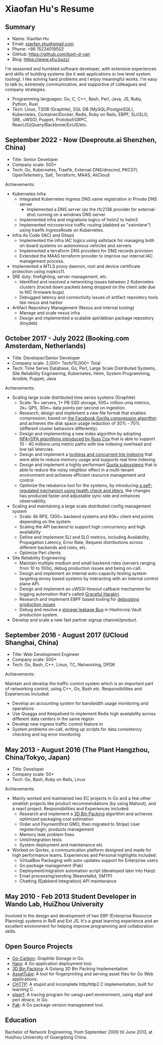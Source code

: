 # Xiaofan Hu's Resume

## Summary

* Name: Xiaofan Hu
* Email: xiaofan.xhu@gmail.com
* Phone: +86 15224019502
* GitHub: https://github.com/bom-d-van
* Blog: https://www.xhu.buzz/

I'm seasoned and humbled software developer, with extensive experiences and skills of building systems (be it web applications or low level system tooling). I like solving hard problems and I enjoy meaningful works. I'm easy to talk to, extremely communicative, and supportive of colleagues and company strategies.

* Programming languages: Go, C, C++, Bash, Perl, Java, JS, Ruby, Python, Rust.
* Tech: Linux, TSDB (Graphite), SQL DB (MySQL/PostgreSQL), Kubernetes, Container/Docker, Redis, Ruby on Rails, EBPF, SLI/SLO, SRE, uWSGI, Puppet, Protobuf/GRPC, ReactJS/jQuery/Backbone/ExtJS/etc.

## September 2022 - Now (Deeproute.ai Shenzhen, China)

* Title: Senior Developer
* Company scale: 500+
* Tech: Go, Kubernetes, Traefik, External-DNS/dnscmd, PKCS11, OpenTelemetry, Salt, Terraform, MAAS, AliCloud

Achievements:

* Kubernetes Infra
  * Integrated Kubernetes Ingress DNS name registration in Private DNS server
    * Implemented a DNS server (as the rfc2136 provider for external-dns) running on a windows DNS server
  * Implemented infra and migrations logics of helm2 to helm3
  * Implemented microservice traffic routing (dabbed as "swimlane") using traefik IngressRoute on Kubernetes.
* Infra As Code (IAC) and Gitops
  * Implemented the infra IAC logics using saltstack for managing both on-board systems on autonomous vehicles and servers
  * Implemented a terraform DNS providers for DNS records provision
  * Extended the MAAS terraform provider to improve our internal IAC management process.
* Implemented a MTLS proxy daemon, root and device certificate protection using nvpkcs11.
* SRE duty: firefighting, server management, etc.
  * Identified and resolved a networking issues between 2 Kubernetes clusters (traced down packets being dropped on the client side due to NIC firmware bugs)
  * Debugged latency and connectivity issues of artifact repository tools like nexus and harbor
* Artifact Repository Management (Nexus and internal tooling)
  * Manage and scale nexus infra
  * Design and implemented a scalable apt/debian package repository (tinydeb)

## October 2017 - July 2022 (Booking.com Amsterdam, Netherlands)

* Title: Developer/Senior Developer
* Company scale: 2,000+ Tech/10,000+ Total
* Tech: Time Series Database, Go, Perl, Large Scale Distributed Systems, Site Reliability Engineering, Kubernetes, Helm, System Programming, Ansible, Puppet, Java

Achievements:

* Scaling large scale distributed time series systems (Graphite)
  * Scale: 1k+ servers, 1+ PB SSD storage, 500+ million uniq metrics, 2k+ QPS, 30m+ data points per second on ingestion.
  * Research, design and implement a new file format that enables compression, based on [the Facebook Gorilla compression algorithm](https://www.vldb.org/pvldb/vol8/p1816-teller.pdf) and achieves the disk space usage reduction of 30% - 70% (different cluster behaviors differently).
  * Design and implementing a new index algorithm by adopting [NFA+DFA algorithms introduced by Russ Cox](https://swtch.com/~rsc/regexp/regexp1.html) that is able to support 10 - 40 millions uniq metric paths with low indexing overhead and low tail latencies.
  * Design and implement a [lockless and concurrent trie indexing](https://www.xhu.buzz/ctrie/ctrie.html) that were able to reduce memory usage and supports real time indexing
  * Design and implement a highly performant [Quota subsystems](https://github.com/go-graphite/go-carbon/pull/420) that is able to reduce the noisy neighbor effect in a multi-tenant environment and achieves efficient resource management and control
  * Optimize the rebalance tool for the systems, by introducing [a self-regulated mechanism using health check and jitters](https://github.com/go-graphite/buckytools/pull/26), the changes has produced faster and adjustable sync rate and enhances observability.
* Scaling and maintaining a large scale distributed config management system
  * Scale: 8k RPS, 1300+ backend systems and 60k+ client end points depending on the system
  * Scaling the API backend to support high concurrency and high availability
  * Define and implement SLI and SLO metrics, including Availability, Propagation Latency, Error Rate, Request distributions across different backends and roles, etc.
  * Optimize Perl clients
* Site Reliability Engineering
  * Maintain multiple medium and small backend roles (servers ranging from 10 to 100s), debug production issues and being on-call.
  * Design and implement an internal auto-capacity testing system targeting envoy based systems by interacting with an internal control plane API.
  * Design and implement an uWSGI timeout callback mechanism for logging automation that's called [Graceful Harakiri](https://github.com/unbit/uwsgi/pull/2212).
  * Research and implement EBPF based tooling for [debugging production issues](https://www.xhu.buzz/bpftrace/debug_osq_lock.html)
  * Debug and resolve a [storage leakage Bug](https://github.com/hashicorp/vault/issues/11178) in Hashicorp Vault production system.
* Develop and scale a new fast partner signup channel/product.

## September 2016 - August 2017 (UCloud Shanghai, China)

* Title: Web Development Engineer
* Company scale: 500+
* Tech: Go, Bash, C++, Linux, TC, Networking, DPDK

Achievements:

Maintain and develop the traffic control system which is an important part of networking control, using C++,
Go, Bash etc. Responsibilities and Experiences included:

* Develop an accounting system for bandwidth usage monitoring and operations
* Use Quagga and Keepalived to implement Redis high availability across different data centers in the same region
* Develop new ingress traffic control feature in
* System problems on-call, writing up scripts for data consistency checking and log error monitoring

## May 2013 - August 2016 (The Plant Hangzhou, China/Tokyo, Japan)

* Title: Developer
* Company scale: 50+
* Tech: Go, Bash, Ruby on Rails, Linux

Achievements:

* Mainly worked and maintained two EC projects in Go and a few other smallish projects like product recommendations (by using Mahout), and a react project. Responsibilities and Experiences included:
  * Research and implement a [3D Bin Packing](https://github.com/bom-d-van/binpacking) algorithm and achieves optimized packaging cost estimation
  * Order and Payment(first GMO, then migrated to Stripe) User register/login, products management
  * Memory leak problem fixes
  * Unit/Integration tests
  * System deployment and maintenance etc
* Worked on Qortex, a communication platform designed and made for high performance teams. Experiences and Personal highlights included:
  * VirtualBox Packaging with auto-updates support for Enterprise users
  * Go package management (Pak)
  * Deployment/migration automation script (developed later into Harp)
  * Email processing/sending (Beanstalkd, SMTP)
  * Chatting (Ejabberd Integration) API maintenance

## May 2010 - Feb 2013 Student Developer in Wando Lab, HuiZhou University

Involved in the design and development of two ERP (Enterprise Resource Planning) systems in RoR and Ext JS. It's a great learning experience and an excellent environment for helping improve programming and collaboration skills.

## Open Source Projects

* [Go-Carbon](https://github.com/go-graphite/go-carbon): Graphite Storage in Go.
* [Harp](https://github.com/bom-d-van/harp): A Go application deployment tool.
* [3D Bin Packing](https://github.com/bom-d-van/binpacking): A Golang 3D Bin Packing Implementation
* [AssetTube](https://github.com/theplant/assettube): A tool for fingerprinting and serving asset files for Go Web applications.
* [CHTTP](https://github.com/bom-d-van/chttp): A stupid and incomplete http/http2 C implementation, built for learning C.
* [plperf](https://github.com/bom-d-van/plperf): A tracing program for uwsgi+perl environment, using ebpf and perl dtrace, in Go.
* [Pak](https://github.com/theplant/pak): A Go package version management tool.

## Education

Bachelor of Network Engineering, from September 2009 till June 2013, at Huizhou University of Guangdong China.
